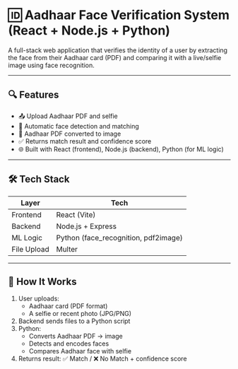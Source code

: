 # 🆔 Aadhaar Face Verification System (React + Node.js + Python)

A full-stack web application that verifies the identity of a user by extracting the face from their Aadhaar card (PDF) and comparing it with a live/selfie image using face recognition.

---

## 🔍 Features

- 📤 Upload Aadhaar PDF and selfie
- 🧠 Automatic face detection and matching
- 📑 Aadhaar PDF converted to image
- ✅ Returns match result and confidence score
- 🌐 Built with React (frontend), Node.js (backend), Python (for ML logic)

---

## 🛠 Tech Stack

| Layer       | Tech            |
|-------------|-----------------|
| Frontend    | React (Vite)    |
| Backend     | Node.js + Express |
| ML Logic    | Python (face_recognition, pdf2image) |
| File Upload | Multer          |

---

## 🚀 How It Works

1. User uploads:
   - Aadhaar card (PDF format)
   - A selfie or recent photo (JPG/PNG)
2. Backend sends files to a Python script
3. Python:
   - Converts Aadhaar PDF → image
   - Detects and encodes faces
   - Compares Aadhaar face with selfie
4. Returns result: ✅ Match / ❌ No Match + confidence score

